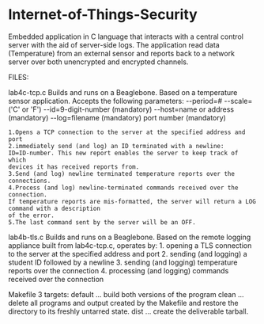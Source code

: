 # Internet-of-Things-Security
Embedded application in C language that interacts with a central control server with the aid of server-side logs. 
The application read data (Temperature) from an external sensor and reports back to a network server over both unencrypted and 
encrypted channels.

FILES: 

lab4c-tcp.c 
	Builds and runs on a Beaglebone. Based on a temperature sensor application.
	Accepts the following parameters:
	--period=#
	--scale= ('C' or 'F')
	--id=9-digit-number (mandatory)
	--host=name or address (mandatory)
	--log=filename (mandatory)
	port number (mandatory)

	1.Opens a TCP connection to the server at the specified address and port
	2.immediately send (and log) an ID terminated with a newline:
	ID=ID-number. This new report enables the server to keep track of which
	devices it has received reports from. 
	3.Send (and log) newline terminated temperature reports over the connections. 
	4.Process (and log) newline-terminated commands received over the connection. 
	If temperature reports are mis-formatted, the server will return a LOG command with a description 
	of the error. 
	5.The last command sent by the server will be an OFF.

lab4b-tls.c
	Builds and runs on a Beaglebone. 
	Based on the remote logging appliance built from lab4c-tcp.c, operates by:
	1. opening a TLS connection to the server at the specified address and port
	2. sending (and logging) a student ID followed by a newline
	3. sending (and logging) temperature reports over the connection
	4. processing (and logging) commands received over the connection

Makefile
	3 targets: 
	default ... build both versions of the program
	clean ... delete all programs and output created by the Makefile and restore the directory to its freshly untarred state.
	dist ... create the deliverable tarball.
